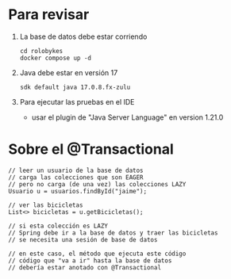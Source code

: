 # Para revisar

1. La base de datos debe estar corriendo

    ```
    cd rolobykes
    docker compose up -d
    ```

2. Java debe estar en versión 17

    ```
    sdk default java 17.0.8.fx-zulu
    ```

3. Para ejecutar las pruebas en el IDE
    - usar el plugin de "Java Server Language" en version 1.21.0


# Sobre el @Transactional

```
// leer un usuario de la base de datos
// carga las colecciones que son EAGER
// pero no carga (de una vez) las colecciones LAZY
Usuario u = usuarios.findById("jaime");

// ver las bicicletas 
List<> bicicletas = u.getBicicletas();

// si esta colección es LAZY
// Spring debe ir a la base de datos y traer las bicicletas
// se necesita una sesión de base de datos

// en este caso, el método que ejecuta este código
// código que "va a ir" hasta la base de datos 
// debería estar anotado con @Transactional
```